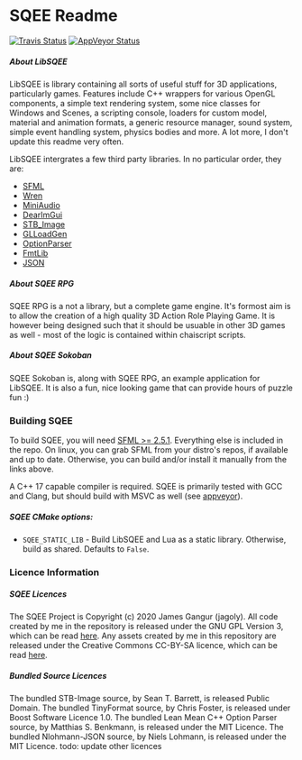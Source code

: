 # SQEE Readme

[![Travis Status](https://travis-ci.org/jagoly/sqee.svg?branch=master)](https://travis-ci.org/jagoly/sqee)
[![AppVeyor Status](https://ci.appveyor.com/api/projects/status/7ha0l295301mfgvr?branch=master&svg=true)](https://ci.appveyor.com/project/jagoly/sqee)

##### About LibSQEE
LibSQEE is library containing all sorts of useful stuff for 3D applications, particularly games. Features include C++ wrappers for various OpenGL components, a simple text rendering system, some nice classes for Windows and Scenes, a scripting console, loaders for custom model, material and animation formats, a generic resource manager, sound system, simple event handling system, physics bodies and more. A lot more, I don't update this readme very often.

LibSQEE intergrates a few third party libraries. In no particular order, they are:

 * [SFML](https://www.sfml-dev.org/)
 * [Wren](https://wren.io/)
 * [MiniAudio](https://github.com/mackron/miniaudio/)
 * [DearImGui](https://github.com/ocornut/imgui/)
 * [STB_Image](https://github.com/nothings/stb/)
 * [GLLoadGen](https://bitbucket.org/alfonse/glloadgen/)
 * [OptionParser](http://optionparser.sourceforge.net/)
 * [FmtLib](https://github.com/fmtlib/fmt/)
 * [JSON](https://github.com/nlohmann/json/)

##### About SQEE RPG
SQEE RPG is a not a library, but a complete game engine. It's formost aim is to allow the creation of a high quality 3D Action Role Playing Game. It is however being designed such that it should be usuable in other 3D games as well - most of the logic is contained within chaiscript scripts.

##### About SQEE Sokoban
SQEE Sokoban is, along with SQEE RPG, an example application for LibSQEE. It is also a fun, nice looking game that can provide hours of puzzle fun :)

### Building SQEE

To build SQEE, you will need [SFML >= 2.5.1](https://www.sfml-dev.org/download.php). Everything else is included in the repo. On linux, you can grab SFML from your distro's repos, if available and up to date. Otherwise, you can build and/or install it manually from the links above.

A C++ 17 capable compiler is required. SQEE is primarily tested with GCC and Clang, but should build with MSVC as well (see [appveyor](https://ci.appveyor.com/project/jagoly/sqee)).



##### SQEE CMake options:
 * `SQEE_STATIC_LIB` - Build LibSQEE and Lua as a static library. Otherwise, build as shared. Defaults to `False`.

### Licence Information

##### SQEE Licences
The SQEE Project is Copyright (c) 2020 James Gangur (jagoly). All code created by me in the repository is released under the GNU GPL Version 3, which can be read [here](http://www.gnu.org/licenses/gpl.html). Any assets created by me in this repository are released under the Creative Commons CC-BY-SA licence, which can be read [here](https://creativecommons.org/licenses/by-sa/2.0).

##### Bundled Source Licences
The bundled STB-Image source, by Sean T. Barrett, is released Public Domain. The bundled TinyFormat source, by Chris Foster, is released under Boost Software Licence 1.0. The bundled Lean Mean C++ Option Parser source, by Matthias S. Benkmann, is released under the MIT Licence. The bundled Nlohmann-JSON source, by Niels Lohmann, is released under the MIT Licence. todo: update other licences
